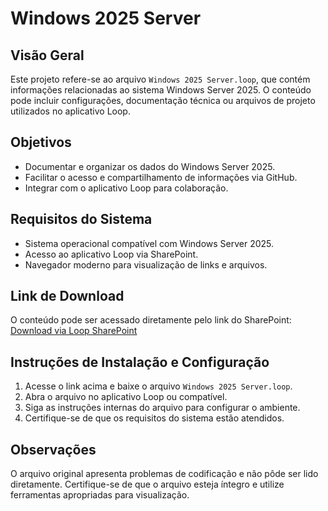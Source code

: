 # Windows 2025 Server

## Visão Geral
Este projeto refere-se ao arquivo `Windows 2025 Server.loop`, que contém informações relacionadas ao sistema Windows Server 2025. O conteúdo pode incluir configurações, documentação técnica ou arquivos de projeto utilizados no aplicativo Loop.

## Objetivos
- Documentar e organizar os dados do Windows Server 2025.
- Facilitar o acesso e compartilhamento de informações via GitHub.
- Integrar com o aplicativo Loop para colaboração.

## Requisitos do Sistema
- Sistema operacional compatível com Windows Server 2025.
- Acesso ao aplicativo Loop via SharePoint.
- Navegador moderno para visualização de links e arquivos.

## Link de Download
O conteúdo pode ser acessado diretamente pelo link do SharePoint:
[Download via Loop SharePoint](https://ifroedubr.sharepoint.com/:fl:/g/contentstorage/x8FNO-xtskuCRX2_fMTHLeMLVgHnFhJKvSbCNTXzYxw/EQXUaye5Tp9BgAMbreeH2bUBIGMdK6SKnShXGvKSLHt-nQ?e=dSYTQ5)

## Instruções de Instalação e Configuração
1. Acesse o link acima e baixe o arquivo `Windows 2025 Server.loop`.
2. Abra o arquivo no aplicativo Loop ou compatível.
3. Siga as instruções internas do arquivo para configurar o ambiente.
4. Certifique-se de que os requisitos do sistema estão atendidos.

## Observações
O arquivo original apresenta problemas de codificação e não pôde ser lido diretamente. Certifique-se de que o arquivo esteja íntegro e utilize ferramentas apropriadas para visualização.

